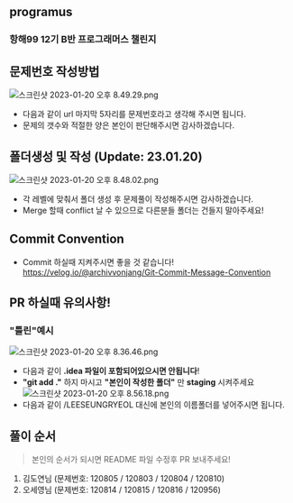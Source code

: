 ## programus
### 항해99 12기 B반 프로그래머스 챌린지

## 문제번호 작성방법
![스크린샷 2023-01-20 오후 8.49.29.png](..%2FDesktop%2F%EC%8A%A4%ED%81%AC%EB%A6%B0%EC%83%B7%202023-01-20%20%EC%98%A4%ED%9B%84%208.49.29.png)

- 다음과 같이 url 마지막 5자리를 문제번호라고 생각해 주시면 됩니다.
- 문제의 갯수와 적절한 양은 본인이 판단해주시면 감사하겠습니다.


## 폴더생성 및 작성 (Update: 23.01.20)
![스크린샷 2023-01-20 오후 8.48.02.png](..%2FDesktop%2F%EC%8A%A4%ED%81%AC%EB%A6%B0%EC%83%B7%202023-01-20%20%EC%98%A4%ED%9B%84%208.48.02.png)
- 각 레벨에 맞춰서 폴더 생성 후 문제풀이 작성해주시면 감사하겠습니다.
- Merge 할때 conflict 날 수 있으므로 다른분들 폴더는 건들지 말아주세요!


## Commit Convention
- Commit 하실때 지켜주시면 좋을 것 같습니다!
  https://velog.io/@archivvonjang/Git-Commit-Message-Convention


## PR 하실때 유의사항!
### "틀린"예시

![스크린샷 2023-01-20 오후 8.36.46.png](..%2FDesktop%2F%EC%8A%A4%ED%81%AC%EB%A6%B0%EC%83%B7%202023-01-20%20%EC%98%A4%ED%9B%84%208.36.46.png)
- 다음과 같이 **.idea 파일이 포함되어있으시면 안됩니다**!
- **"git add ."**  하지 마시고 **"본인이 작성한 폴더"** 만 **staging** 시켜주세요
![스크린샷 2023-01-20 오후 8.56.18.png](..%2FDesktop%2F%EC%8A%A4%ED%81%AC%EB%A6%B0%EC%83%B7%202023-01-20%20%EC%98%A4%ED%9B%84%208.56.18.png)
- 다음과 같이 /LEESEUNGRYEOL 대신에 본인의 이름폴더를 넣어주시면 됩니다.

## 풀이 순서
> 본인의 순서가 되시면 README 파일 수정후 PR 보내주세요!

1. 김도연님 (문제번호: 120805 / 120803 / 120804 / 120810)
2. 오세영님 (문제번호: 120814 / 120815 / 120816 / 120956)


